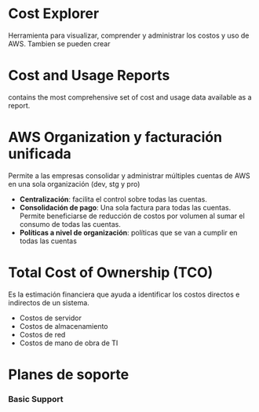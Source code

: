 # Cost Explorer

Herramienta para visualizar, comprender y administrar los costos y uso de AWS. Tambien se pueden crear

# Cost and Usage Reports

contains the most comprehensive set of cost and usage data available as a report.


# AWS Organization y facturación unificada

Permite a las empresas consolidar y administrar múltiples cuentas de AWS en una sola organización (dev, stg y pro)

* **Centralización**: facilita el control sobre todas las cuentas.
* **Consolidación de pago**: Una sola factura para todas las cuentas. Permite beneficiarse de reducción de costos por volumen al sumar el consumo de todas las cuentas.
* **Políticas a nivel de organización**: políticas que se van a cumplir en todas las cuentas


# Total Cost of Ownership (TCO)

Es la estimación financiera que ayuda a identificar los costos directos e indirectos de un sistema.
* Costos de servidor
* Costos de almacenamiento
* Costos de red
* Costos de mano de obra de TI


# Planes de soporte

### Basic Support